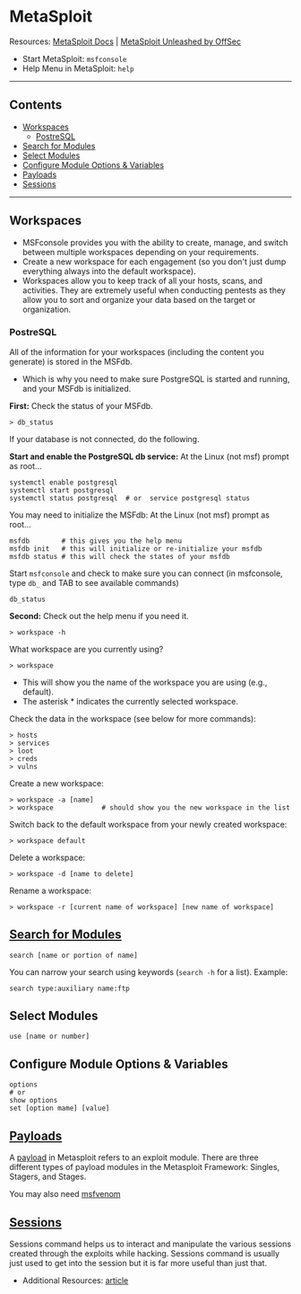 # MetaSploit

Resources: [MetaSploit Docs](https://docs.metasploit.com/) | [MetaSploit Unleashed by OffSec](https://www.offsec.com/metasploit-unleashed/)
- Start MetaSploit: `msfconsole`
- Help Menu in MetaSploit: `help`

----

## Contents

- [Workspaces](#workspaces)
  - [PostreSQL](#postresql)
- [Search for Modules](#search-for-modules)
- [Select Modules](#select-modules)
- [Configure Module Options & Variables](#configure-module-options--variables)
- [Payloads](#payloads)
- [Sessions](#sessions)

---- 

## Workspaces
- MSFconsole provides you with the ability to create, manage, and switch between multiple workspaces depending on your requirements. 
- Create a new workspace for each engagement (so you don't just dump everything always into the default workspace).
- Workspaces allow you to keep track of all your hosts, scans, and activities. They are extremely useful when conducting pentests as they allow you to sort and organize your data based on the target or organization. 

### PostreSQL

All of the information for your workspaces (including the content you generate) is stored in the MSFdb.
- Which is why you need to make sure PostgreSQL is started and running, and your MSFdb is initialized.

**First:** Check the status of your MSFdb.
```
> db_status
```

If your database is not connected, do the following. 

**Start and enable the PostgreSQL db service:** At the Linux (not msf) prompt as root... 
```
systemctl enable postgresql  
systemctl start postgresql  
systemctl status postgresql  # or  service postgresql status
```

You may need to initialize the MSFdb: At the Linux (not msf) prompt as root...
```
msfdb        # this gives you the help menu
msfdb init   # this will initialize or re-initialize your msfdb
msfdb status # this will check the states of your msfdb
```

Start `msfconsole` and check to make sure you can connect (in msfconsole, type `db_` and TAB to see available commands)
```
db_status
```

**Second:** Check out the help menu if you need it.
```
> workspace -h
```

What workspace are you currently using? 
```
> workspace
```
- This will show you the name of the workspace you are using (e.g., default).
- The asterisk * indicates the currently selected workspace.

Check the data in the workspace (see below for more commands): 
```
> hosts
> services
> loot
> creds
> vulns
```

Create a new workspace: 
```
> workspace -a [name]
> workspace            # should show you the new workspace in the list
```

Switch back to the default workspace from your newly created workspace: 
```
> workspace default
```

Delete a workspace: 
```
> workspace -d [name to delete]
```

Rename a workspace: 
```
> workspace -r [current name of workspace] [new name of workspace]
```

## [Search for Modules](https://docs.metasploit.com/docs/using-metasploit/basics/using-metasploit.html)

```
search [name or portion of name]
```

You can narrow your search using keywords (`search -h` for a list). Example:
```
search type:auxiliary name:ftp
```

## Select Modules

```
use [name or number]
```

## Configure Module Options & Variables

```
options
# or
show options
set [option mame] [value]
```

## [Payloads](https://docs.metasploit.com/docs/using-metasploit/basics/how-payloads-work.html)

A [payload](https://www.offsec.com/metasploit-unleashed/payloads/) in Metasploit refers to an exploit module. There are three different types of payload modules in the Metasploit Framework: Singles, Stagers, and Stages. 

You may also need [msfvenom](https://docs.metasploit.com/docs/using-metasploit/basics/how-to-use-msfvenom.html)

## [Sessions](https://docs.metasploit.com/docs/using-metasploit/basics/managing-sessions.html)

Sessions command helps us to interact and manipulate the various sessions created through the exploits while hacking. Sessions command is usually just used to get into the session but it is far more useful than just that.
- Additional Resources: [article](https://www.hackingarticles.in/metasploit-for-pentester-sessions/)
